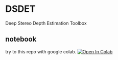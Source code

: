 # DSDET
Deep Stereo Depth Estimation Toolbox

## notebook
try to this repo with google colab. [![Open In Colab](https://colab.research.google.com/assets/colab-badge.svg)](https://colab.research.google.com/github/DSDET/blob/notebook/dsdet.ipynb)



